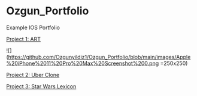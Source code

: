 # Ozgun_Portfolio
Example IOS Portfolio

[Project 1: ART](https://github.com/Ozgun92/ART)

![](https://github.com/Ozgunyildiz1/Ozgun_Portfolio/blob/main/images/Apple%20iPhone%2011%20Pro%20Max%20Screenshot%200.png =250x250)

[Project 2: Uber Clone](https://github.com/Ozgun92/Uber-Clone)

[Project 3: Star Wars Lexicon](https://github.com/Ozgun92/StarWars-Lexicon)


